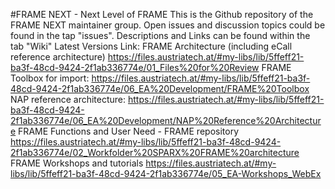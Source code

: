 #FRAME NEXT - Next Level of FRAME
This is the Github repository of the FRAME NEXT maintainer group. Open issues and discussion topics could be found in the tap "issues".
Descriptions and Links can be found within the tab "Wiki"
Latest Versions Link:
FRAME Architecture (including eCall reference architecture) https://files.austriatech.at/#my-libs/lib/5ffeff21-ba3f-48cd-9424-2f1ab336774e/01_Files%20for%20Review
FRAME Toolbox for import: https://files.austriatech.at/#my-libs/lib/5ffeff21-ba3f-48cd-9424-2f1ab336774e/06_EA%20Development/FRAME%20Toolbox
NAP reference architecture: https://files.austriatech.at/#my-libs/lib/5ffeff21-ba3f-48cd-9424-2f1ab336774e/06_EA%20Development/NAP%20Reference%20Architecture
FRAME Functions and User Need - FRAME repository https://files.austriatech.at/#my-libs/lib/5ffeff21-ba3f-48cd-9424-2f1ab336774e/02_Workfolder%20SPARX%20FRAME%20architecture
FRAME Workshops and tutorials https://files.austriatech.at/#my-libs/lib/5ffeff21-ba3f-48cd-9424-2f1ab336774e/05_EA-Workshops_WebEx
